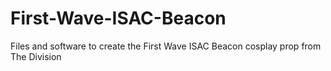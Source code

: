 # First-Wave-ISAC-Beacon
Files and software to create the First Wave ISAC Beacon cosplay prop from The Division
